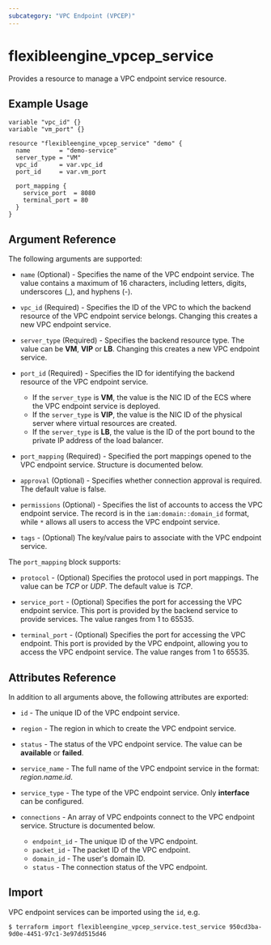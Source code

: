 ```yaml
---
subcategory: "VPC Endpoint (VPCEP)"
---
```


# flexibleengine\_vpcep\_service

Provides a resource to manage a VPC endpoint service resource.

## Example Usage

```hcl
variable "vpc_id" {}
variable "vm_port" {}

resource "flexibleengine_vpcep_service" "demo" {
  name        = "demo-service"
  server_type = "VM"
  vpc_id      = var.vpc_id
  port_id     = var.vm_port

  port_mapping {
    service_port  = 8080
    terminal_port = 80
  }
}
```

## Argument Reference

The following arguments are supported:

* `name` (Optional) - Specifies the name of the VPC endpoint service. The value contains a maximum of
    16 characters, including letters, digits, underscores (_), and hyphens (-).

* `vpc_id` (Required) - Specifies the ID of the VPC to which the backend resource of
    the VPC endpoint service belongs. Changing this creates a new VPC endpoint service.

* `server_type` (Required) - Specifies the backend resource type. The value can be **VM**, **VIP** or **LB**.
    Changing this creates a new VPC endpoint service.

* `port_id` (Required) - Specifies the ID for identifying the backend resource of the VPC endpoint service.
    - If the `server_type` is **VM**, the value is the NIC ID of the ECS where the VPC endpoint service is deployed. 
    - If the `server_type` is **VIP**, the value is the NIC ID of the physical server where virtual resources are created.
    - If the `server_type` is **LB**, the value is the ID of the port bound to the private IP address of the load balancer.

* `port_mapping` (Required) - Specified the port mappings opened to the VPC endpoint service.
    Structure is documented below.

* `approval` (Optional) - Specifies whether connection approval is required. The default value is false.

* `permissions` (Optional) - Specifies the list of accounts to access the VPC endpoint service.
    The record is in the `iam:domain::domain_id` format, while `*` allows all users to access the VPC endpoint service.

* `tags` - (Optional) The key/value pairs to associate with the VPC endpoint service.

The `port_mapping` block supports:

* `protocol` - (Optional) Specifies the protocol used in port mappings.
    The value can be _TCP_ or _UDP_. The default value is _TCP_.

* `service_port` - (Optional) Specifies the port for accessing the VPC endpoint service.
    This port is provided by the backend service to provide services. The value ranges from 1 to 65535.

* `terminal_port` - (Optional) Specifies the port for accessing the VPC endpoint.
    This port is provided by the VPC endpoint, allowing you to access the VPC endpoint service.
    The value ranges from 1 to 65535.

## Attributes Reference

In addition to all arguments above, the following attributes are exported:

* `id` - The unique ID of the VPC endpoint service.

* `region` - The region in which to create the VPC endpoint service.

* `status` - The status of the VPC endpoint service. The value can be **available** or **failed**.

* `service_name` - The full name of the VPC endpoint service in the format: *region.name.id*.

* `service_type` - The type of the VPC endpoint service. Only **interface** can be configured.

* `connections` - An array of VPC endpoints connect to the VPC endpoint service. Structure is documented below.
    - `endpoint_id` - The unique ID of the VPC endpoint.
    - `packet_id` - The packet ID of the VPC endpoint.
    - `domain_id` - The user's domain ID.
    - `status` - The connection status of the VPC endpoint.

## Import

VPC endpoint services can be imported using the `id`, e.g.

```
$ terraform import flexibleengine_vpcep_service.test_service 950cd3ba-9d0e-4451-97c1-3e97dd515d46
```
